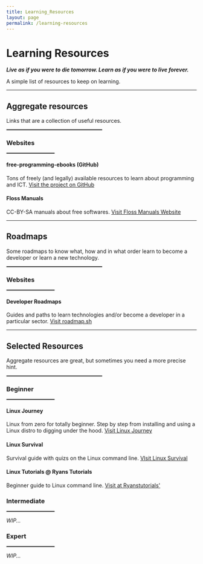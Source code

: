 ```yaml
---
title: Learning_Resources
layout: page
permalink: /learning-resources
---
```

# Learning Resources

**_Live as if you were to die tomorrow. Learn as if you were to live forever._**

A simple list of resources to keep on learning.

---

## Aggregate resources
Links that are a collection of useful resources.

<hr style="border: 0.5px solid grey; width:50%; margin-left: 0;">

### Websites

<hr style="border: 0.5px solid grey; width:25%; margin-left: 0;">

#### free-programming-ebooks (GitHub)
Tons of freely (and legally) available resources to learn about programming and ICT.
[Visit the project on GitHub](https://ebookfoundation.github.io/)

#### Floss Manuals
CC-BY-SA manuals about free softwares.
[Visit Floss Manuals Website](https://flossmanuals.net/)

---

## Roadmaps
Some roadmaps to know what, how and in what order learn to become a developer or learn a new technology.

<hr style="border: 0.5px solid grey; width:50%; margin-left: 0;">

### Websites

<hr style="border: 0.5px solid grey; width:25%; margin-left: 0;">

#### Developer Roadmaps
Guides and paths to learn technologies and/or become a developer in a particular sector.
[Visit roadmap.sh](https://roadmap.sh/)

---

## Selected Resources
Aggregate resources are great, but sometimes you need a more precise hint.

<hr style="border: 0.5px solid grey; width:50%; margin-left: 0;">

### Beginner

<hr style="border: 0.5px solid grey; width:25%; margin-left: 0;">

#### Linux Journey
Linux from zero for totally beginner. Step by step from installing and using a Linux distro to digging under the hood.
[Visit Linux Journey](https://linuxjourney.com/)

#### Linux Survival
Survival guide with quizs on the Linux command line.
[VIsit Linux Survival](https://linuxsurvival.com/)

#### Linux Tutorials @ Ryans Tutorials
Beginner guide to Linux command line.
[Visit at Ryanstutorials'](https://ryanstutorials.net/linuxtutorial/)

### Intermediate

<hr style="border: 0.5px solid grey; width:25%; margin-left: 0;">

_WIP..._

### Expert

<hr style="border: 0.5px solid grey; width:25%; margin-left: 0;">

_WIP..._

